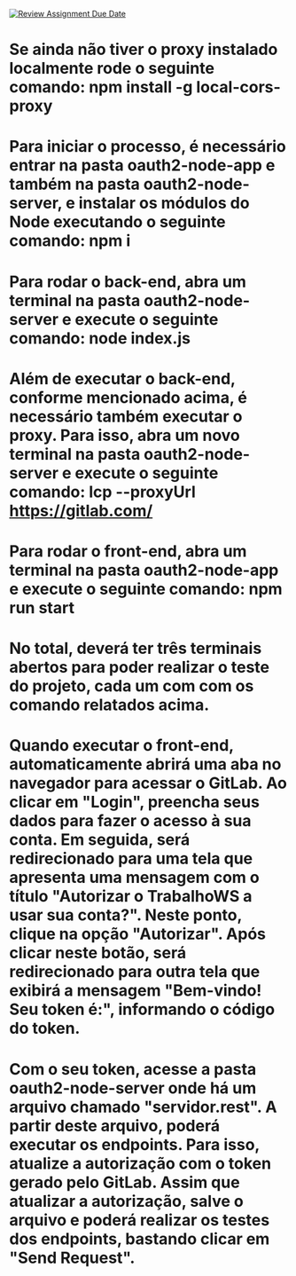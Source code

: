 [![Review Assignment Due Date](https://classroom.github.com/assets/deadline-readme-button-24ddc0f5d75046c5622901739e7c5dd533143b0c8e959d652212380cedb1ea36.svg)](https://classroom.github.com/a/KM_djCwY)

# Se ainda não tiver o proxy instalado localmente rode o seguinte comando: npm install -g local-cors-proxy
# Para iniciar o processo, é necessário entrar na pasta oauth2-node-app e também na pasta oauth2-node-server, e instalar os módulos do Node executando o seguinte comando: npm i
# Para rodar o back-end, abra um terminal na pasta oauth2-node-server e execute o seguinte comando: node index.js
# Além de executar o back-end, conforme mencionado acima, é necessário também executar o proxy. Para isso, abra um novo terminal na pasta oauth2-node-server e execute o seguinte comando: lcp --proxyUrl https://gitlab.com/
# Para rodar o front-end, abra um terminal na pasta oauth2-node-app e execute o seguinte comando: npm run start
# No total, deverá ter três terminais abertos para poder realizar o teste do projeto, cada um com com os comando relatados acima.
# Quando executar o front-end, automaticamente abrirá uma aba no navegador para acessar o GitLab. Ao clicar em "Login", preencha seus dados para fazer o acesso à sua conta. Em seguida, será redirecionado para uma tela que apresenta uma mensagem com o título "Autorizar o TrabalhoWS a usar sua conta?". Neste ponto, clique na opção "Autorizar". Após clicar neste botão, será redirecionado para outra tela que exibirá a mensagem "Bem-vindo! Seu token é:", informando o código do token.
# Com o seu token, acesse a pasta oauth2-node-server onde há um arquivo chamado "servidor.rest". A partir deste arquivo, poderá executar os endpoints. Para isso, atualize a autorização com o token gerado pelo GitLab. Assim que atualizar a autorização, salve o arquivo e poderá realizar os testes dos endpoints, bastando clicar em "Send Request".
